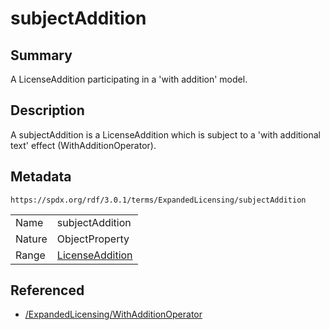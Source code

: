 <!-- Automatically generated by spec-parser v2.5.0 on 2024-08-10T18:46:28.607668+00:00 -->
<!-- SPDX-License-Identifier: Community-Spec-1.0 -->

# subjectAddition

## Summary

A LicenseAddition participating in a 'with addition' model.


## Description

A subjectAddition is a LicenseAddition which is subject to a 'with additional
text' effect (WithAdditionOperator).


## Metadata

`https://spdx.org/rdf/3.0.1/terms/ExpandedLicensing/subjectAddition`


| | |
|---|---|
| Name | subjectAddition |
| Nature | ObjectProperty |
| Range | [LicenseAddition](../Classes/LicenseAddition.md) |




## Referenced

- [/ExpandedLicensing/WithAdditionOperator](../../ExpandedLicensing/Classes/WithAdditionOperator.md)

